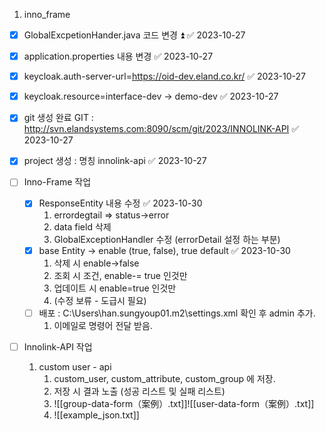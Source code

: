 1. inno_frame
- [x] GlobalExcpetionHander.java 코드 변경 ⏫ ✅ 2023-10-27
- [x] application.properties 내용 변경 ✅ 2023-10-27
- [x] keycloak.auth-server-url=https://oid-dev.eland.co.kr/ ✅ 2023-10-27
- [x] keycloak.resource=interface-dev -> demo-dev ✅ 2023-10-27
- [x] git 생성 완료 GIT : http://svn.elandsystems.com:8090/scm/git/2023/INNOLINK-API ✅ 2023-10-27
- [x] project 생성 : 명칭 innolink-api ✅ 2023-10-27


- [ ] Inno-Frame 작업
	 - [x] ResponseEntity 내용 수정 ✅ 2023-10-30
		1. errordegtail => status->error
		2. data field 삭제
		3. GlobalExceptionHandler 수정 (errorDetail 설정 하는 부분)
	- [x] base Entity -> enable (true, false), true default ✅ 2023-10-30
		1. 삭제 시 enable->false
		2. 조회 시 조건, enable-= true 인것만
		3. 업데이트 시 enable=true 인것만 
		4. (수정 보류 - 도급시 필요)
	- [ ] 배포 : C:\Users\han.sungyoup01\.m2\settings.xml 확인 후 admin 추가.
		1. 이메일로 명령어 전달 받음.

- [ ]  Innolink-API 작업
	1. custom user - api
		1. custom_user, custom_attribute, custom_group 에 저장.
		2. 저장 시 결과 노출 (성공 리스트 및 실패 리스트)
		3. ![[group-data-form（案例）.txt]]![[user-data-form（案例）.txt]]
		4. ![[example_json.txt]]